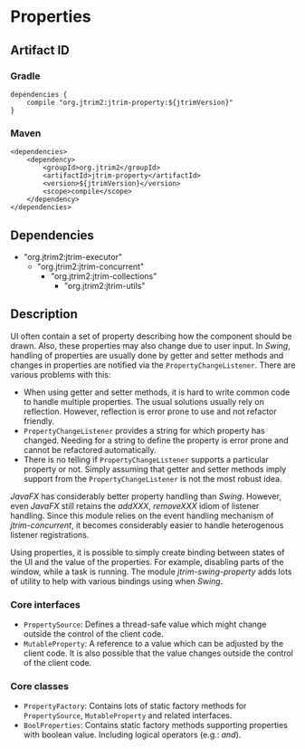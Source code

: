 Properties
==========

Artifact ID
-----------

### Gradle

    dependencies {
        compile "org.jtrim2:jtrim-property:${jtrimVersion}"
    }

### Maven

    <dependencies>
        <dependency>
            <groupId>org.jtrim2</groupId>
            <artifactId>jtrim-property</artifactId>
            <version>${jtrimVersion}</version>
            <scope>compile</scope>
        </dependency>
    </dependencies>


Dependencies
------------

- "org.jtrim2:jtrim-executor"
  - "org.jtrim2:jtrim-concurrent"
    - "org.jtrim2:jtrim-collections"
      - "org.jtrim2:jtrim-utils"


Description
-----------

UI often contain a set of property describing how the component should be drawn.
Also, these properties may also change due to user input. In *Swing*, handling
of properties are usually done by getter and setter methods and changes in
properties are notified via the `PropertyChangeListener`. There are various
problems with this:

- When using getter and setter methods, it is hard to write common code to
  handle multiple properties. The usual solutions usually rely on reflection.
  However, reflection is error prone to use and not refactor friendly.
- `PropertyChangeListener` provides a string for which property has changed.
  Needing for a string to define the property is error prone and cannot be
  refactored automatically.
- There is no telling if `PropertyChangeListener` supports a particular property
  or not. Simply assuming that getter and setter methods imply support from the
  `PropertyChangeListener` is not the most robust idea.

*JavaFX* has considerably better property handling than *Swing*. However, even
*JavaFX* still retains the *addXXX*, *removeXXX* idiom of listener handling.
Since this module relies on the event handling mechanism of *jtrim-concurrent*,
it becomes considerably easier to handle heterogenous listener registrations.

Using properties, it is possible to simply create binding between states of the
UI and the value of the properties. For example, disabling parts of the window,
while a task is running. The module *jtrim-swing-property* adds lots of utility
to help with various bindings using when *Swing*.


### Core interfaces ###

- `PropertySource`: Defines a thread-safe value which might change outside the
  control of the client code.
- `MutableProperty`: A reference to a value which can be adjusted by the client
  code. It is also possible that the value changes outside the control of the
  client code.

### Core classes ###

- `PropertyFactory`: Contains lots of static factory methods for
 `PropertySource`, `MutableProperty` and related interfaces.
- `BoolProperties`: Contains static factory methods supporting properties with
  boolean value. Including logical operators (e.g.: *and*).

